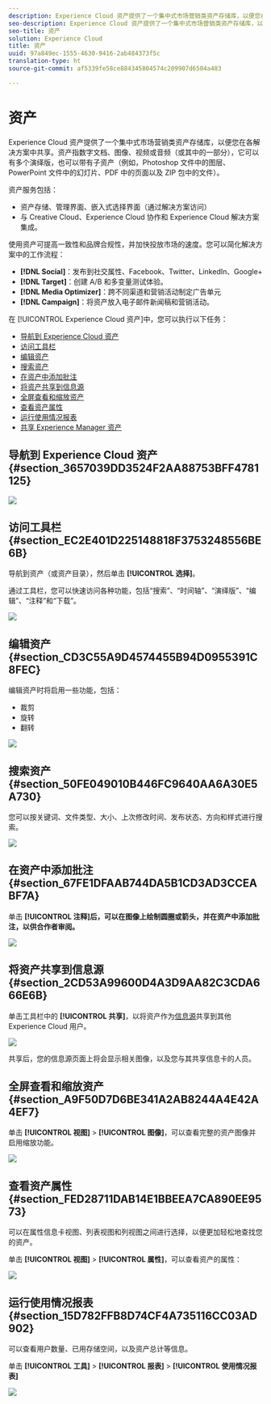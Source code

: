 ```yaml
---
description: Experience Cloud 资产提供了一个集中式市场营销类资产存储库，以便您在各解决方案中共享。资产指数字文档、图像、视频或音频（或其中的一部分），它可以有多个演绎版，也可以带有子资产（例如，Photoshop 文件中的图层、PowerPoint 文件中的幻灯片、PDF 中的页面以及 ZIP 包中的文件）。
seo-description: Experience Cloud 资产提供了一个集中式市场营销类资产存储库，以便您在各解决方案中共享。资产指数字文档、图像、视频或音频（或其中的一部分），它可以有多个演绎版，也可以带有子资产（例如，Photoshop 文件中的图层、PowerPoint 文件中的幻灯片、PDF 中的页面以及 ZIP 包中的文件）。
seo-title: 资产
solution: Experience Cloud
title: 资产
uuid: 97a849ec-1555-4630-9416-2ab484373f5c
translation-type: ht
source-git-commit: af5339fe58ce884345804574c209907d6504a483

---
```



# 资产

Experience Cloud 资产提供了一个集中式市场营销类资产存储库，以便您在各解决方案中共享。资产指数字文档、图像、视频或音频（或其中的一部分），它可以有多个演绎版，也可以带有子资产（例如，Photoshop 文件中的图层、PowerPoint 文件中的幻灯片、PDF 中的页面以及 ZIP 包中的文件）。

<!-- asset.xml -->
资产服务包括：

* 资产存储、管理界面、嵌入式选择界面（通过解决方案访问）
* 与 Creative Cloud、Experience Cloud 协作和 Experience Cloud 解决方案集成。

使用资产可提高一致性和品牌合规性，并加快投放市场的速度。您可以简化解决方案中的工作流程：

* **[!DNL Social]**：发布到社交属性、Facebook、Twitter、LinkedIn、Google+
* **[!DNL Target]**：创建 A/B 和多变量测试体验。
* **[!DNL Media Optimizer]**：跨不同渠道和营销活动制定广告单元
* **[!DNL Campaign]**：将资产放入电子邮件新闻稿和营销活动。

在 [!UICONTROL Experience Cloud 资产]中，您可以执行以下任务：

* [导航到 Experience Cloud 资产](../experience-cloud-assets/experience-cloud-assets.md#section_3657039DD3524F2AA88753BFF4781125)
* [访问工具栏](../experience-cloud-assets/experience-cloud-assets.md#section_EC2E401D225148818F3753248556BE6B)
* [编辑资产](../experience-cloud-assets/experience-cloud-assets.md#section_CD3C55A9D4574455B94D0955391C8FEC)
* [搜索资产](../experience-cloud-assets/experience-cloud-assets.md#section_50FE049010B446FC9640AA6A30E5A730)
* [在资产中添加批注](../experience-cloud-assets/experience-cloud-assets.md#section_67FE1DFAAB744DA5B1CD3AD3CCEABF7A)
* [将资产共享到信息源](../experience-cloud-assets/experience-cloud-assets.md#section_2CD53A99600D4A3D9AA82C3CDA666E6B)
* [全屏查看和缩放资产](../experience-cloud-assets/experience-cloud-assets.md#section_A9F50D7D6BE341A2AB8244A4E42A4EF7)
* [查看资产属性](../experience-cloud-assets/experience-cloud-assets.md#section_FED28711DAB14E1BBEEA7CA890EE9573)
* [运行使用情况报表](../experience-cloud-assets/experience-cloud-assets.md#section_15D782FFB8D74CF4A735116CC03AD902)
* [共享 Experience Manager 资产](../experience-cloud-assets/experience-cloud-assets.md#section_45C1B72F4D274F54BC6CCB64D2580AC5)

## 导航到 Experience Cloud 资产 {#section_3657039DD3524F2AA88753BFF4781125}

![](assets/asset-nav.png)

## 访问工具栏 {#section_EC2E401D225148818F3753248556BE6B}

导航到资产（或资产目录），然后单击 **[!UICONTROL 选择]**。

通过工具栏，您可以快速访问各种功能，包括“搜索”、“时间轴”、“演绎版”、“编辑”、“注释”和“下载”。

![](assets/asset-tools.png)

## 编辑资产 {#section_CD3C55A9D4574455B94D0955391C8FEC}

编辑资产时将启用一些功能，包括：

* 裁剪
* 旋转
* 翻转

![](assets/asset-edit.png)

## 搜索资产 {#section_50FE049010B446FC9640AA6A30E5A730}

您可以按关键词、文件类型、大小、上次修改时间、发布状态、方向和样式进行搜索。

![](assets/asset-search.png)

## 在资产中添加批注 {#section_67FE1DFAAB744DA5B1CD3AD3CCEABF7A}

单击 **[!UICONTROL 注释]后，可以在图像上绘制圆圈或箭头，并在资产中添加批注，以供合作者审阅。**

![](assets/assets-annotate.png)

## 将资产共享到信息源 {#section_2CD53A99600D4A3D9AA82C3CDA666E6B}

单击工具栏中的 **[!UICONTROL 共享]**，以将资产作为[信息源](../feed.md#concept_9256B8768A294009A777282DD8719213)共享到其他 Experience Cloud 用户。

![](assets/assets-share-card.png)

共享后，您的信息源页面上将会显示相关图像，以及您与其共享信息卡的人员。

## 全屏查看和缩放资产 {#section_A9F50D7D6BE341A2AB8244A4E42A4EF7}

单击 **[!UICONTROL 视图]** &gt; **[!UICONTROL 图像]**，可以查看完整的资产图像并启用缩放功能。

![](assets/asset-zoom.png)

## 查看资产属性 {#section_FED28711DAB14E1BBEEA7CA890EE9573}

可以在属性信息卡视图、列表视图和列视图之间进行选择，以便更加轻松地查找您的资产。

单击 **[!UICONTROL 视图]** &gt; **[!UICONTROL 属性]**，可以查看资产的属性：

![](assets/asset-properties.png)

## 运行使用情况报表 {#section_15D782FFB8D74CF4A735116CC03AD902}

可以查看用户数量、已用存储空间，以及资产总计等信息。

单击 **[!UICONTROL 工具]** &gt; **[!UICONTROL 报表]** &gt; **[!UICONTROL 使用情况报表]**

![](assets/assets-usage-report.png)
